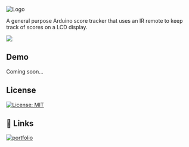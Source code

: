 ![Logo](https://github.com/user-attachments/assets/feff5e08-c721-4426-8c59-6b5cf8fda854)

A general purpose Arduino score tracker that uses an IR remote to keep track of scores on a LCD display.


![](https://img.shields.io/badge/Arduino-00979D?style=for-the-badge&logo=Arduino&logoColor=white)

## Demo
Coming soon...

## License

[![License: MIT](https://img.shields.io/badge/License-MIT-blue.svg)](https://opensource.org/licenses/MIT)
## 🔗 Links
[![portfolio](https://img.shields.io/badge/my_portfolio-000?style=for-the-badge&logo=ko-fi&logoColor=white)](https://alvinmatthew.com/)
